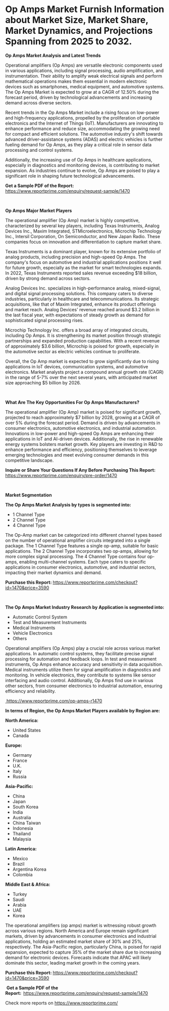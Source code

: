 <p><h1>Op Amps Market Furnish Information about Market Size, Market Share, Market Dynamics, and Projections Spanning from 2025 to 2032.</h1></p><p><strong>Op Amps Market Analysis and Latest Trends</strong></p>
<p><p>Operational amplifiers (Op Amps) are versatile electronic components used in various applications, including signal processing, audio amplification, and instrumentation. Their ability to amplify weak electrical signals and perform mathematical operations makes them essential in modern electronic devices such as smartphones, medical equipment, and automotive systems. The Op Amps Market is expected to grow at a CAGR of 12.50% during the forecast period, driven by technological advancements and increasing demand across diverse sectors.</p><p>Recent trends in the Op Amps Market include a rising focus on low-power and high-frequency applications, propelled by the proliferation of portable electronics and the Internet of Things (IoT). Manufacturers are innovating to enhance performance and reduce size, accommodating the growing need for compact and efficient solutions. The automotive industry's shift towards advanced driver-assistance systems (ADAS) and electric vehicles is further fueling demand for Op Amps, as they play a critical role in sensor data processing and control systems.</p><p>Additionally, the increasing use of Op Amps in healthcare applications, especially in diagnostics and monitoring devices, is contributing to market expansion. As industries continue to evolve, Op Amps are poised to play a significant role in shaping future technological advancements.</p></p>
<p><strong>Get a Sample PDF of the Report:&nbsp;</strong> <a href="https://www.reportprime.com/enquiry/request-sample/1470?utm_campaign=2797&utm_medium=2&utm_source=Github&utm_content=ia&utm_term=18032025&utm_id=op-amps">https://www.reportprime.com/enquiry/request-sample/1470</a></p>
<p>&nbsp;</p>
<p><strong>Op Amps Major Market Players</strong></p>
<p><p>The operational amplifier (Op Amp) market is highly competitive, characterized by several key players, including Texas Instruments, Analog Devices Inc., Maxim Integrated, STMicroelectronics, Microchip Technology Inc., Intersil Corporation, On Semiconductor, and New Japan Radio. These companies focus on innovation and differentiation to capture market share.</p><p>Texas Instruments is a dominant player, known for its extensive portfolio of analog products, including precision and high-speed Op Amps. The company's focus on automotive and industrial applications positions it well for future growth, especially as the market for smart technologies expands. In 2022, Texas Instruments reported sales revenue exceeding $18 billion, driven by strong demand across sectors.</p><p>Analog Devices Inc. specializes in high-performance analog, mixed-signal, and digital signal processing solutions. This company caters to diverse industries, particularly in healthcare and telecommunications. Its strategic acquisitions, like that of Maxim Integrated, enhance its product offerings and market reach. Analog Devices' revenue reached around $3.2 billion in the last fiscal year, with expectations of steady growth as demand for sophisticated signal processing rises.</p><p>Microchip Technology Inc. offers a broad array of integrated circuits, including Op Amps. It is strengthening its market position through strategic partnerships and expanded production capabilities. With a recent revenue of approximately $3.6 billion, Microchip is poised for growth, especially in the automotive sector as electric vehicles continue to proliferate.</p><p>Overall, the Op Amp market is expected to grow significantly due to rising applications in IoT devices, communication systems, and automotive electronics. Market analysts project a compound annual growth rate (CAGR) in the range of 5-7% over the next several years, with anticipated market size approaching $5 billion by 2026.</p></p>
<p>&nbsp;</p>
<p><strong>What Are The Key Opportunities For Op Amps Manufacturers?</strong></p>
<p><p>The operational amplifier (Op Amp) market is poised for significant growth, projected to reach approximately $7 billion by 2028, growing at a CAGR of over 5% during the forecast period. Demand is driven by advancements in consumer electronics, automotive electronics, and industrial automation. Innovations in low-power and high-speed Op Amps are enhancing their applications in IoT and AI-driven devices. Additionally, the rise in renewable energy systems bolsters market growth. Key players are investing in R&D to enhance performance and efficiency, positioning themselves to leverage emerging technologies and meet evolving consumer demands in this competitive landscape.</p></p>
<p><strong>Inquire or Share Your Questions If Any Before Purchasing This Report:</strong> <a href="https://www.reportprime.com/enquiry/pre-order/1470?utm_campaign=2797&utm_medium=2&utm_source=Github&utm_content=ia&utm_term=18032025&utm_id=op-amps">https://www.reportprime.com/enquiry/pre-order/1470</a></p>
<p>&nbsp;</p>
<p><strong>Market Segmentation</strong></p>
<p><strong>The Op Amps Market Analysis by types is segmented into:</strong></p>
<p><ul><li>1 Channel Type</li><li>2 Channel Type</li><li>4 Channel Type</li></ul></p>
<p><p>The Op-Amp market can be categorized into different channel types based on the number of operational amplifier circuits integrated into a single package. The 1 Channel Type features a single op-amp, suitable for basic applications. The 2 Channel Type incorporates two op-amps, allowing for more complex signal processing. The 4 Channel Type contains four op-amps, enabling multi-channel systems. Each type caters to specific applications in consumer electronics, automotive, and industrial sectors, impacting their market dynamics and demand.</p></p>
<p><strong>Purchase this Report:&nbsp;</strong><a href="https://www.reportprime.com/checkout?id=1470&price=3590&utm_campaign=2797&utm_medium=2&utm_source=Github&utm_content=ia&utm_term=18032025&utm_id=op-amps">https://www.reportprime.com/checkout?id=1470&price=3590</a></p>
<p>&nbsp;</p>
<p><strong>The Op Amps Market Industry Research by Application is segmented into:</strong></p>
<p><ul><li>Automatic Control System</li><li>Test and Measurement Instruments</li><li>Medical Instruments</li><li>Vehicle Electronics</li><li>Others</li></ul></p>
<p><p>Operational amplifiers (Op Amps) play a crucial role across various market applications. In automatic control systems, they facilitate precise signal processing for automation and feedback loops. In test and measurement instruments, Op Amps enhance accuracy and sensitivity in data acquisition. Medical instruments utilize them for signal amplification in diagnostics and monitoring. In vehicle electronics, they contribute to systems like sensor interfacing and audio control. Additionally, Op Amps find use in various other sectors, from consumer electronics to industrial automation, ensuring efficiency and reliability.</p></p>
<p><a href="https://www.reportprime.com/op-amps-r1470?utm_campaign=2797&utm_medium=2&utm_source=Github&utm_content=ia&utm_term=18032025&utm_id=op-amps">&nbsp;https://www.reportprime.com/op-amps-r1470</a></p>
<p><strong>In terms of Region, the Op Amps Market Players available by Region are:</strong></p>
<p>
    <p> <strong> North America: </strong>
        <ul>
            <li>United States</li>
            <li>Canada</li>
        </ul>
        </p> 
    <p> <strong> Europe: </strong>
        <ul>
            <li>Germany</li>
            <li>France</li>
            <li>U.K.</li>
            <li>Italy</li>
            <li>Russia</li>
        </ul>
        </p> 
    <p> <strong> Asia-Pacific: </strong>
        <ul>
            <li>China</li>
            <li>Japan</li>
            <li>South Korea</li>
            <li>India</li>
            <li>Australia</li>
            <li>China Taiwan</li>
            <li>Indonesia</li>
            <li>Thailand</li>
            <li>Malaysia</li>
        </ul>
        </p> 
    <p> <strong> Latin America: </strong>
        <ul>
            <li>Mexico</li>
            <li>Brazil</li>
            <li>Argentina Korea</li>
            <li>Colombia</li>
        </ul>
        </p> 
    <p> <strong> Middle East & Africa: </strong>
        <ul>
            <li>Turkey</li>
            <li>Saudi</li>
            <li>Arabia</li>
            <li>UAE</li>
            <li>Korea</li>
        </ul>
    </p>
    </p>
<p><p>The operational amplifiers (op amps) market is witnessing robust growth across various regions. North America and Europe remain significant markets, driven by advancements in consumer electronics and industrial applications, holding an estimated market share of 30% and 25%, respectively. The Asia-Pacific region, particularly China, is poised for rapid expansion, expected to capture 35% of the market share due to increasing demand for electronic devices. Forecasts indicate that APAC will likely dominate this sector, leading market growth in the coming years.</p></p>
<p><strong>Purchase this Report: </strong><a href="https://www.reportprime.com/checkout?id=1470&price=3590&utm_campaign=2797&utm_medium=2&utm_source=Github&utm_content=ia&utm_term=18032025&utm_id=op-amps">https://www.reportprime.com/checkout?id=1470&price=3590</a></p>
<p>&nbsp;<strong>Get a Sample PDF of the Report:&nbsp;&nbsp;</strong><a href="https://www.reportprime.com/enquiry/request-sample/1470?utm_campaign=2797&utm_medium=2&utm_source=Github&utm_content=ia&utm_term=18032025&utm_id=op-amps">https://www.reportprime.com/enquiry/request-sample/1470</a></p>
<p><strong></strong></p>
<p>Check more reports on <a href="https://www.reportprime.com/?utm_campaign=2797&utm_medium=2&utm_source=Github&utm_content=ia&utm_term=18032025&utm_id=op-amps">https://www.reportprime.com/</a></p>